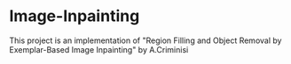 # Image-Inpainting
This project is an implementation of "Region Filling and Object Removal by Exemplar-Based Image Inpainting" by A.Criminisi

